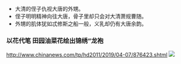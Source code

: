 - 大清的侄子仇视大唐的外甥。
- 侄子明明精神向往大唐，骨子里却只会对大清萧规曹随。
- 外甥的肌体犹如忒修斯之船一般，义乳却仍有大唐余韵。
### 以花代笔 田园油菜花绘出锦绣“龙袍
http://www.chinanews.com/tp/hd2011/2019/04-07/876423.shtml
![](http://i2.chinanews.com/simg/hd/2019/04/07/f07714d2de4a4a5e807d7c9b293f6000.jpg)